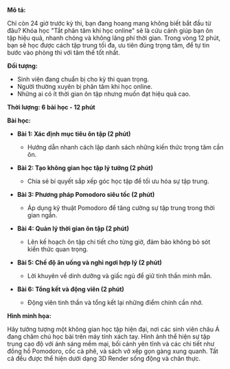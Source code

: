 **Mô tả:**

Chỉ còn 24 giờ trước kỳ thi, bạn đang hoang mang không biết bắt đầu từ đâu? Khóa học "Tắt phân tâm khi học online" sẽ là cứu cánh giúp bạn ôn tập hiệu quả, nhanh chóng và không lãng phí thời gian. Trong vòng 12 phút, bạn sẽ học được cách tập trung tối đa, ưu tiên đúng trọng tâm, để tự tin bước vào phòng thi với tâm thế tốt nhất. 

**Đối tượng:**

- Sinh viên đang chuẩn bị cho kỳ thi quan trọng.
- Người thường xuyên bị phân tâm khi học online.
- Những ai có ít thời gian ôn tập nhưng muốn đạt hiệu quả cao.

**Thời lượng: 6 bài học - 12 phút**

**Bài học:**

- **Bài 1: Xác định mục tiêu ôn tập (2 phút)**
  - Hướng dẫn nhanh cách lập danh sách những kiến thức trọng tâm cần ôn.

- **Bài 2: Tạo không gian học tập lý tưởng (2 phút)**
  - Chia sẻ bí quyết sắp xếp góc học tập để tối ưu hóa sự tập trung.

- **Bài 3: Phương pháp Pomodoro siêu tốc (2 phút)**
  - Áp dụng kỹ thuật Pomodoro để tăng cường sự tập trung trong thời gian ngắn.

- **Bài 4: Quản lý thời gian ôn tập (2 phút)**
  - Lên kế hoạch ôn tập chi tiết cho từng giờ, đảm bảo không bỏ sót kiến thức quan trọng.

- **Bài 5: Chế độ ăn uống và nghỉ ngơi hợp lý (2 phút)**
  - Lời khuyên về dinh dưỡng và giấc ngủ để giữ tinh thần minh mẫn.

- **Bài 6: Tổng kết và động viên (2 phút)**
  - Động viên tinh thần và tổng kết lại những điểm chính cần nhớ.

**Hình minh họa:**

Hãy tưởng tượng một không gian học tập hiện đại, nơi các sinh viên châu Á đang chăm chú học bài trên máy tính xách tay. Hình ảnh thể hiện sự tập trung cao độ với ánh sáng mềm mại, bối cảnh yên tĩnh và các chi tiết như đồng hồ Pomodoro, cốc cà phê, và sách vở xếp gọn gàng xung quanh. Tất cả đều được thể hiện dưới dạng 3D Render sống động và chân thực.
